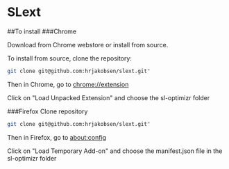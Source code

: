 # SLext

##To install
###Chrome

Download from Chrome webstore or install from source.

To install from source, clone the repository:

```bash
git clone git@github.com:hrjakobsen/slext.git"
```
Then in Chrome, go to [chrome://extension](chrome://extensions)

Click on "Load Unpacked Extension" and choose the sl-optimizr folder

###Firefox
Clone repository
```bash
git clone git@github.com:hrjakobsen/slext.git"
```
Then in Firefox, go to [about:config](about:config)

Click on "Load Temporary Add-on" and choose the manifest.json file in the sl-optimizr folder
